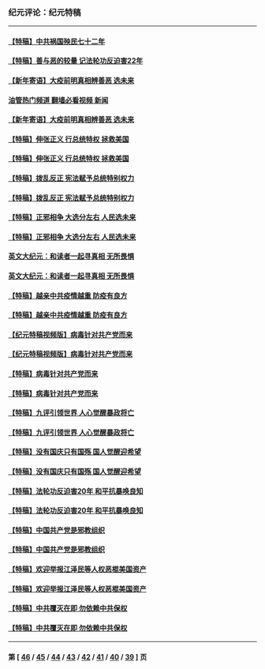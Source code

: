 ### 纪元评论：纪元特稿
---
#### [【特稿】中共祸国殃民七十二年](../../pages/nsc424/n13272607.md?02210330) 
#### [【特稿】善与恶的较量 记法轮功反迫害22年](../../pages/nsc424/n13086597.md?02210330) 
#### [【新年寄语】大疫前明真相辨善恶 选未来](../../pages/nsc424/n12660855.md?02210330) 
#### [油管热门频道 翻墙必看视频 新闻](ok?02210330)
#### [【新年寄语】大疫前明真相辨善恶 选未来](../../pages/nsc424/n12660855.md?02210330) 
#### [【特稿】伸张正义 行总统特权 拯救美国](../../pages/nsc424/n12616806.md?02210330) 
#### [【特稿】伸张正义 行总统特权 拯救美国](../../pages/nsc424/n12616806.md?02210330) 
#### [【特稿】拨乱反正 宪法赋予总统特别权力](../../pages/nsc424/n12598306.md?02210330) 
#### [【特稿】拨乱反正 宪法赋予总统特别权力](../../pages/nsc424/n12598306.md?02210330) 
#### [【特稿】正邪相争 大选分左右 人民选未来](../../pages/nsc424/n12545208.md?02210330) 
#### [【特稿】正邪相争 大选分左右 人民选未来](../../pages/nsc424/n12545208.md?02210330) 
#### [英文大纪元：和读者一起寻真相 无所畏惧](../../pages/nsc424/n12542027.md?02210330) 
#### [英文大纪元：和读者一起寻真相 无所畏惧](../../pages/nsc424/n12542027.md?02210330) 
#### [【特稿】越亲中共疫情越重 防疫有良方](../../pages/nsc424/n12042989.md?02210330) 
#### [【特稿】越亲中共疫情越重 防疫有良方](../../pages/nsc424/n12042989.md?02210330) 
#### [【纪元特稿视频版】病毒针对共产党而来](../../pages/nsc424/n11977328.md?02210330) 
#### [【纪元特稿视频版】病毒针对共产党而来](../../pages/nsc424/n11977328.md?02210330) 
#### [【特稿】病毒针对共产党而来](../../pages/nsc424/n11928818.md?02210330) 
#### [【特稿】病毒针对共产党而来](../../pages/nsc424/n11928818.md?02210330) 
#### [【特稿】九评引领世界 人心觉醒暴政将亡](../../pages/nsc424/n11660496.md?02210330) 
#### [【特稿】九评引领世界 人心觉醒暴政将亡](../../pages/nsc424/n11660496.md?02210330) 
#### [【特稿】没有国庆只有国殇 国人觉醒迎希望](../../pages/nsc424/n11549354.md?02210330) 
#### [【特稿】没有国庆只有国殇 国人觉醒迎希望](../../pages/nsc424/n11549354.md?02210330) 
#### [【特稿】法轮功反迫害20年 和平抗暴唤良知](../../pages/nsc424/n11389135.md?02210330) 
#### [【特稿】法轮功反迫害20年 和平抗暴唤良知](../../pages/nsc424/n11389135.md?02210330) 
#### [【特稿】中国共产党是邪教组织](../../pages/nsc424/n11355551.md?02210330) 
#### [【特稿】中国共产党是邪教组织](../../pages/nsc424/n11355551.md?02210330) 
#### [【特稿】欢迎举报江泽民等人权恶棍美国资产](../../pages/nsc424/n11303040.md?02210330) 
#### [【特稿】欢迎举报江泽民等人权恶棍美国资产](../../pages/nsc424/n11303040.md?02210330) 
#### [【特稿】中共覆灭在即 勿依赖中共保权](../../pages/nsc424/n11278510.md?02210330) 
#### [【特稿】中共覆灭在即 勿依赖中共保权](../../pages/nsc424/n11278510.md?02210330) 

---
#### 第 [ [46](./46.md?02210330) / [45](./45.md?02210330) / [44](./44.md?02210330) / [43](./43.md?02210330) / [42](./42.md?02210330) / [41](./41.md?02210330) / [40](./40.md?02210330) / [39](./39.md?02210330) ] 页
